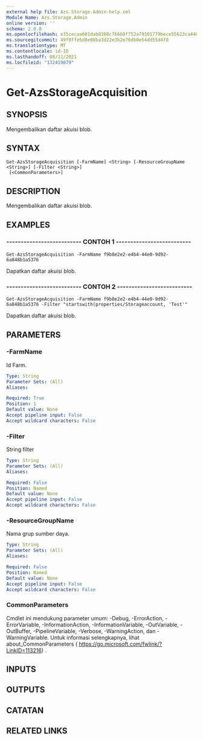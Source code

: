 ```yaml
---
external help file: Azs.Storage.Admin-help.xml
Module Name: Azs.Storage.Admin
online version: ''
schema: 2.0.0
ms.openlocfilehash: e35cecaa601dab8308c76668f752a79101779bece55623ca4488c84de6cad5b2
ms.sourcegitcommit: 49f8ffe5d8e08ba3d22e3b2e76db0e54dd55d4f0
ms.translationtype: MT
ms.contentlocale: id-ID
ms.lasthandoff: 08/11/2021
ms.locfileid: "132419079"
---
```

# Get-AzsStorageAcquisition

## SYNOPSIS
Mengembalikan daftar akuisi blob.

## SYNTAX

```
Get-AzsStorageAcquisition [-FarmName] <String> [-ResourceGroupName <String>] [-Filter <String>]
 [<CommonParameters>]
```

## DESCRIPTION
Mengembalikan daftar akuisi blob.

## EXAMPLES

### -------------------------- CONTOH 1 --------------------------
```
Get-AzsStorageAcquisition -FarmName f9b8e2e2-e4b4-44e0-9d92-6a848b1a5376
```

Dapatkan daftar akuisi blob.

### -------------------------- CONTOH 2 --------------------------
```
Get-AzsStorageAcquisition -FarmName f9b8e2e2-e4b4-44e0-9d92-6a848b1a5376 -Filter "startswith(properties/Storageaccount, 'Test'"
```

Dapatkan daftar akuisi blob.

## PARAMETERS

### -FarmName
Id Farm.

```yaml
Type: String
Parameter Sets: (All)
Aliases: 

Required: True
Position: 1
Default value: None
Accept pipeline input: False
Accept wildcard characters: False
```

### -Filter
String filter

```yaml
Type: String
Parameter Sets: (All)
Aliases: 

Required: False
Position: Named
Default value: None
Accept pipeline input: False
Accept wildcard characters: False
```

### -ResourceGroupName
Nama grup sumber daya.

```yaml
Type: String
Parameter Sets: (All)
Aliases: 

Required: False
Position: Named
Default value: None
Accept pipeline input: False
Accept wildcard characters: False
```

### CommonParameters
Cmdlet ini mendukung parameter umum: -Debug, -ErrorAction, -ErrorVariable, -InformationAction, -InformationVariable, -OutVariable, -OutBuffer, -PipelineVariable, -Verbose, -WarningAction, dan -WarningVariable. Untuk informasi selengkapnya, lihat about_CommonParameters ( https://go.microsoft.com/fwlink/?LinkID=113216) .

## INPUTS

## OUTPUTS

## CATATAN

## RELATED LINKS

